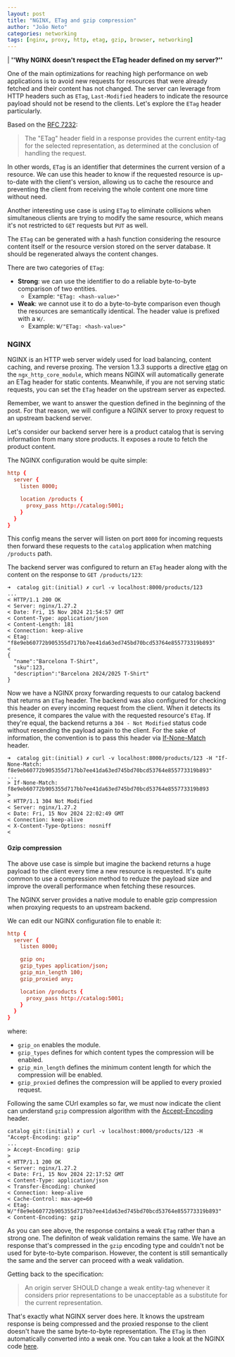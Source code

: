 ```yaml
---
layout: post
title: "NGINX, ETag and gzip compression"
author: "João Neto"
categories: networking
tags: [nginx, proxy, http, etag, gzip, browser, networking]
---
```


| **''Why NGINX doesn't respect the ETag header defined on my server?''**

One of the main optimizations for reaching high performance on web applications is to avoid new requests for resources that were already fetched and their content has not changed. The server can leverage from HTTP headers such as `ETag`, `Last-Modified` headers to indicate the resource payload should not be resend to the clients. Let's explore the `ETag` header particularly.

Based on the [RFC 7232](https://datatracker.ietf.org/doc/html/rfc7232):

> The "ETag" header field in a response provides the current entity-tag for the selected representation, as determined at the conclusion of handling the request.

In other words, `ETag` is an identifier that determines the current version of a resource. We can use this header to know if the requested resource is up-to-date with the client's version, allowing us to cache the resource and preventing the client from receiving the whole content one more time without need.

Another interesting use case is using `ETag` to eliminate collisions when simultaneous clients are trying to modify the same resource, which means it's not restricted to `GET` requests but `PUT` as well.

The `ETag` can be generated with a hash function considering the resource content itself or the resource version stored on the server database. It should be regenerated always the content changes.

There are two categories of `ETag`:

- **Strong**: we can use the identifier to do a reliable byte-to-byte comparison of two entities.
  - Example: `"ETag: <hash-value>"` 
- **Weak**: we cannot use it to do a byte-to-byte comparison even though the resources are semantically identical. The header value is prefixed with a `W/`.
  - Example: `W/"ETag: <hash-value>"` 


### NGINX

NGINX is an HTTP web server widely used for load balancing, content caching, and reverse proxing. The version 1.3.3 supports a directive [etag](https://nginx.org/en/docs/http/ngx_http_core_module.html#etag) on the `ngx_http_core_module`, which means NGINX will automatically generate an ETag header for static contents. Meanwhile, if you are not serving static requests, you can set the `ETag` header on the upstream server as expected.

Remember, we want to answer the question defined in the beginning of the post. For that reason, we will configure a NGINX server to proxy request to an upstream backend server.

Let's consider our backend server here is a product catalog that is serving information from many store products. It exposes a route to fetch the product content.

The NGINX configuration would be quite simple:


```conf
http {
  server {
    listen 8000;

    location /products {
      proxy_pass http://catalog:5001;
    }
  }
}
```

This config means the server will listen on port `8000` for incoming requests then forward these requests to the `catalog` application when matching `/products` path.

The backend server was configured to return an `ETag` header along with the content on the response to `GET /products/123`:

```
➜  catalog git:(initial) ✗ curl -v localhost:8000/products/123
...
< HTTP/1.1 200 OK
< Server: nginx/1.27.2
< Date: Fri, 15 Nov 2024 21:54:57 GMT
< Content-Type: application/json
< Content-Length: 181
< Connection: keep-alive
< Etag: "f8e9eb60772b905355d717bb7ee41da63ed745bd70bcd53764e855773319b893"
<
{
  "name":"Barcelona T-Shirt",
  "sku":123,
  "description":"Barcelona 2024/2025 T-Shirt"
} 
```

Now we have a NGINX proxy forwarding requests to our catalog backend that returns an `ETag` header. The backend was also configured for checking this header on every incoming request from the client. When it detects its presence, it compares the value with the requested resource's `ETag`. If they're equal, the backend returns a `304 - Not Modified` status code without resending the payload again to the client. For the sake of information, the convention is to pass this header via [If-None-Match](https://http.dev/if-none-match) header.

```
➜  catalog git:(initial) ✗ curl -v localhost:8000/products/123 -H "If-None-Match: f8e9eb60772b905355d717bb7ee41da63ed745bd70bcd53764e855773319b893"
...
> If-None-Match: f8e9eb60772b905355d717bb7ee41da63ed745bd70bcd53764e855773319b893
>
< HTTP/1.1 304 Not Modified
< Server: nginx/1.27.2
< Date: Fri, 15 Nov 2024 22:02:49 GMT
< Connection: keep-alive
< X-Content-Type-Options: nosniff
<
``` 

#### Gzip compression

The above use case is simple but imagine the backend returns a huge payload to the client every time a new resource is requested. It's quite common to use a compression method to reduze the payload size and improve the overall performance when fetching these resources.

The NGINX server provides a native module to enable gzip compression when proxying requests to an upstream backend.

We can edit our NGINX configuration file to enable it:

```conf
http {
  server {
    listen 8000;

    gzip on;
    gzip_types application/json;
    gzip_min_length 100;
    gzip_proxied any;

    location /products {
      proxy_pass http://catalog:5001;
    }
  }
}
```

where:

- `gzip_on` enables the module.
- `gzip_types` defines for which content types the compression will be enabled.
- `gzip_min_length` defines the minimum content length for which the compression will be enabled.
- `gzip_proxied` defines the compression will be applied to every proxied request.

Following the same CUrl examples so far, we must now indicate the client can understand `gzip` compression algorithm with the [Accept-Encoding](https://http.dev/accept-encoding) header.

```
catalog git:(initial) ✗ curl -v localhost:8000/products/123 -H "Accept-Encoding: gzip"
...
> Accept-Encoding: gzip
>
< HTTP/1.1 200 OK
< Server: nginx/1.27.2
< Date: Fri, 15 Nov 2024 22:17:52 GMT
< Content-Type: application/json
< Transfer-Encoding: chunked
< Connection: keep-alive
< Cache-Control: max-age=60
< Etag: W/"f8e9eb60772b905355d717bb7ee41da63ed745bd70bcd53764e855773319b893"
< Content-Encoding: gzip
```

As you can see above, the response contains a weak `ETag` rather than a strong one. The definiton of weak validation remains the same. We have an response that's compressed in the `gzip` encoding type and couldn't not be used for byte-to-byte comparison. However, the content is still semantically the same and the server can proceed with a weak validation.

Getting back to the specification:

> An origin server SHOULD change a weak entity-tag whenever it considers prior representations to be unacceptable as a substitute for the current representation.

That's exactly what NGINX server does here. It knows the upstream response is being compressed and the proxied response to the client doesn't have the same byte-to-byte representation. The `ETag` is then automatically converted into a weak one. You can take a look at the NGINX code [here](https://github.com/nginx/nginx/blob/master/src/http/modules/ngx_http_gzip_filter_module.c#L293-L294).